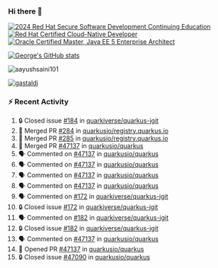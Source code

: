 ### Hi there 👋

<!--START_SECTION:badges-->
[![2024 Red Hat Secure Software Development Continuing Education](https://images.credly.com/size/110x110/images/36a76b78-c5bf-45cf-ac2c-48c3825260c7/blob)](http://www.credly.com/badges/c86e9a17-d2c3-4554-b890-7d0521710eb6 "2024 Red Hat Secure Software Development Continuing Education")
[![Red Hat Certified Cloud-Native Developer](https://images.credly.com/size/110x110/images/12ef4e4e-3d8d-4caf-9ab1-858c5bcb9619/image.png)](http://www.credly.com/badges/b6402e31-0894-48e6-b488-e2e551dcc809 "Red Hat Certified Cloud-Native Developer")
[![Oracle Certified Master, Java EE 5 Enterprise Architect](https://images.credly.com/size/110x110/images/1fa3549c-674c-4779-b3d6-d7d64eac2c23/Oracle-Certification-badge_OC-Master.png)](http://www.credly.com/badges/2565574e-b81d-410e-ab7d-24666ddcbe00 "Oracle Certified Master, Java EE 5 Enterprise Architect")
<!--END_SECTION:badges-->

[![George's GitHub stats](https://github-readme-stats.vercel.app/api?username=gastaldi&show=reviews,prs_merged&hide=contribs,prs&theme=transparent&show_icons=true)](https://github.com/anuraghazra/github-readme-stats)

<p align="left"> <img src="https://komarev.com/ghpvc/?username=gastaldi&label=Profile%20views&color=0e75b6&style=for-the-badge" alt="aayushsaini101" /> </p>

<p align="left"> <a href="https://github.com/ryo-ma/github-profile-trophy"><img src="https://github-profile-trophy.vercel.app/?username=gastaldi" alt="gastaldi" /></a> </p>

### :zap: Recent Activity

<!--START_SECTION:activity-->
1. 🔒 Closed issue [#184](https://github.com/quarkiverse/quarkus-jgit/issues/184) in [quarkiverse/quarkus-jgit](https://github.com/quarkiverse/quarkus-jgit)
2. 🎉 Merged PR [#284](https://github.com/quarkusio/registry.quarkus.io/pull/284) in [quarkusio/registry.quarkus.io](https://github.com/quarkusio/registry.quarkus.io)
3. 🎉 Merged PR [#285](https://github.com/quarkusio/registry.quarkus.io/pull/285) in [quarkusio/registry.quarkus.io](https://github.com/quarkusio/registry.quarkus.io)
4. 🎉 Merged PR [#47137](https://github.com/quarkusio/quarkus/pull/47137) in [quarkusio/quarkus](https://github.com/quarkusio/quarkus)
5. 🗣 Commented on [#47137](https://github.com/quarkusio/quarkus/pull/47137#issuecomment-2772900143) in [quarkusio/quarkus](https://github.com/quarkusio/quarkus)
6. 🗣 Commented on [#47137](https://github.com/quarkusio/quarkus/pull/47137#issuecomment-2772826054) in [quarkusio/quarkus](https://github.com/quarkusio/quarkus)
7. 🗣 Commented on [#47137](https://github.com/quarkusio/quarkus/pull/47137#issuecomment-2772621101) in [quarkusio/quarkus](https://github.com/quarkusio/quarkus)
8. 🗣 Commented on [#47137](https://github.com/quarkusio/quarkus/pull/47137#issuecomment-2772563780) in [quarkusio/quarkus](https://github.com/quarkusio/quarkus)
9. 🗣 Commented on [#172](https://github.com/quarkiverse/quarkus-jgit/issues/172#issuecomment-2772547773) in [quarkiverse/quarkus-jgit](https://github.com/quarkiverse/quarkus-jgit)
10. 🔒 Closed issue [#172](https://github.com/quarkiverse/quarkus-jgit/issues/172) in [quarkiverse/quarkus-jgit](https://github.com/quarkiverse/quarkus-jgit)
11. 🗣 Commented on [#182](https://github.com/quarkiverse/quarkus-jgit/issues/182#issuecomment-2772542758) in [quarkiverse/quarkus-jgit](https://github.com/quarkiverse/quarkus-jgit)
12. 🔒 Closed issue [#182](https://github.com/quarkiverse/quarkus-jgit/issues/182) in [quarkiverse/quarkus-jgit](https://github.com/quarkiverse/quarkus-jgit)
13. 🗣 Commented on [#47137](https://github.com/quarkusio/quarkus/pull/47137#issuecomment-2772532051) in [quarkusio/quarkus](https://github.com/quarkusio/quarkus)
14. 💪 Opened PR [#47137](https://github.com/quarkusio/quarkus/pull/47137) in [quarkusio/quarkus](https://github.com/quarkusio/quarkus)
15. 🔒 Closed issue [#47090](https://github.com/quarkusio/quarkus/issues/47090) in [quarkusio/quarkus](https://github.com/quarkusio/quarkus)
<!--END_SECTION:activity-->
